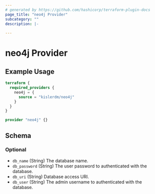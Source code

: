 ```yaml
---
# generated by https://github.com/hashicorp/terraform-plugin-docs
page_title: "neo4j Provider"
subcategory: ""
description: |-
  
---
```


# neo4j Provider



## Example Usage

```terraform
terraform {
  required_providers {
    neo4j = {
      source = "kislerdm/neo4j"
    }
  }
}

provider "neo4j" {}
```

<!-- schema generated by tfplugindocs -->
## Schema

### Optional

- `db_name` (String) The database name.
- `db_password` (String) The user password to authenticated with the database.
- `db_uri` (String) Database access URI.
- `db_user` (String) The admin username to authenticated with the database.
